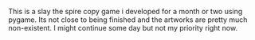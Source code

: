 This is a slay the spire copy game i developed for a month or two using pygame. Its not close to being finished and the artworks are pretty much non-existent. I might continue some day but not my priority right now. 
